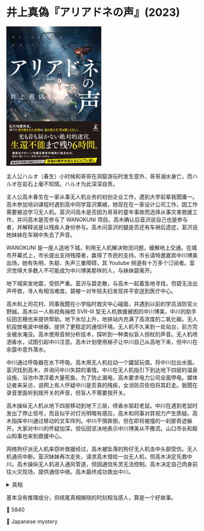 # 井上真偽『アリアドネの声』(2023)

<img src=images/2023_cover.jpg width=250/>

主人公ハルオ（春生）小时候和哥哥在洞窟游玩时发生意外，哥哥溺水身亡，而ハルオ在岩石上毫不知情。ハルオ为此深深自责。

主人公高木春生在一家从事无人机业务的初创企业工作，遇到大学前辈我聞庸一。高木参加培训课程时遇到高中同学韮沢粟緒，她现在在一家设计公司工作，因工作需要被迫学习无人机。韮沢问高木是否因为哥哥的童年事故而选择从事灾害救援工作，并问高木是否参与了 WANOKUNI 项目。高木确认后韮沢说自己也是参与者，并解释说是以残疾人身份参与。高木问韮沢的腿是否还有车祸后遗症，韮沢说她妹妹在车祸中失去了声音。

WANOKUNI 是一座人造地下城，利用无人机解决物流问题，缓解地上交通。在城市开幕式上，市长提出支持残障者，赢得了市民的支持。市长请特邀嘉宾中川博美出场，她有失明、失聪、失声三重障碍，其 Youtube 频道有十万多个订阅者。韮沢觉得大多数人不可能成为中川博美那样的人，与妹妹碧离开。

地下城突发地震，受损严重。韮沢与碧走散，与高木一起着急地寻找，但碧无法出声呼救，寻人有相当难度。碧被一对年轻夫妇发现并平安送到医疗中心。

高木和上司花村、同事我聞在小学临时救灾中心碰面，并遇到以前的学员消防官火野誠。高木以一人称视角操控 SVR-III 型无人机救援被困的中川博美，中川的助手伝田志穂也来提供帮助。地下水位上升，地铁站内充满了高浓度的二氧化碳。无人机投放电波中继器，提供了更稳定的通信环境。无人机不久来到一处站台，前方完全被水淹没。高木使用音频分析技术，探听到一种类似盲人拐杖的声音。无人机喷洒香水，试图引起中川注意。高木计划使用梯子让中川自己从高地下来，但中川在余震中意外落水。

中川通过呼吸器在水下呼吸。高木用无人机拉动一个鼹鼠玩偶，将中川拉出水面。韮沢找到高木，并询问中川失踪的事情。中川在无人机指引下到达地下四层的温泉设施，浴池中漂浮着大量死鱼。为了防止漏电，高木要求电力公司全面停电。媒体记者来采访，说网上有人怀疑中川是否真的残疾，女消防员佐伯将其赶走。我聞在录音里面听到按开关的声音，但盲人不需要按开关。

高木操纵无人机从地下四层移动到地下三层，喷香水驱赶老鼠。中川在遇到老鼠时发出了停止信号，而且似乎对灯光明暗有感应，高木和同事对其视力产生质疑。高木指挥中川通过移动的叉车阵列。中川不慎跌倒，但在即将被撞的一刹那奇迹躲开。大家对中川的怀疑加深，但伝田坚决地表示中川博美从不撒谎。山口市长和殿山知事也来到救援中心。

网络狗仔派无人机来窃听救援经过，高木被坠落的狗仔无人机击中头部受伤。无人机通讯中断。韮沢妹妹再次走失，请求高木借给一台无人机，但高木决定先救中川。高木操纵无人机进入通风管道，但因通信失灵无法控制。高木决定自己肉身前往火灾现场，提供通信中继。高木最终成功救出中川。

<details><summary>真相</summary>
韮沢的妹妹碧摔落地下三层的浴池，与中川相遇。中川背负碧前行，二人互相补足缺陷。
</details>

基本没有推理成分，但结尾真相揭晓的时刻相当感人，算是一个好故事。

:link: 5840

:file_folder: Japanese mystery
